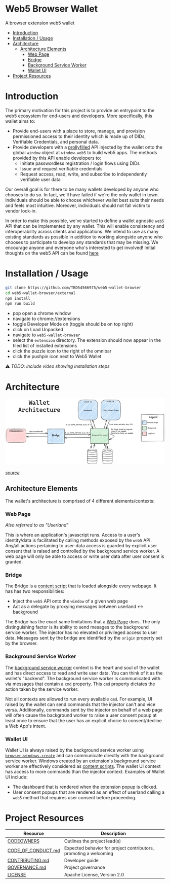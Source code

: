 # Web5 Browser Wallet <!-- omit in toc -->

A browser extension web5 wallet

- [Introduction](#introduction)
- [Installation / Usage](#installation--usage)
- [Architecture](#architecture)
  - [Architecture Elements](#architecture-elements)
    - [Web Page](#web-page)
    - [Bridge](#bridge)
    - [Background Service Worker](#background-service-worker)
    - [Wallet UI](#wallet-ui)
- [Project Resources](#project-resources)
# Introduction
The primary motivation for this project is to provide an entrypoint to the web5 ecosystem for end-users and developers. More specifically, this wallet aims to: 

- Provide end-users with a place to store, manage, and provision permissioned access to their identity which is made up of DIDs, Verifiable Credentials, and personal data.
- Provide developers with a [prollyfilled](https://twitter.com/slexaxton/status/257543702124306432) API injected by the wallet onto the global `window` object at `window.web5` to build web5 apps. The methods provided by this API enable developers to:
  - Initiate passwordless registration / login flows using DIDs 
  - Issue and request verifiable credentials
  - Request access, read, write, and subscribe to independently verifiable user data

Our overall goal is for there to be many wallets developed by anyone who chooses to do so. In fact, we'll have failed if we're the only wallet in town. Individuals should be able to choose whichever wallet best suits their needs and feels most intuitive. Moreover, individuals should not fall victim to vendor lock-in. 

In order to make this possible, we've started to define a wallet agnostic `web5` API that can be implemented by any wallet. This will enable consistency and interoperability across clients and applications. We intend to use as many existing standards as possible in addition to working alongside anyone who chooses to participate to develop any standards that may be missing. We encourage anyone and everyone who's interested to get involved! Initial thoughts on the web5 API can be found [here](./rfc/web5-api.md)

# Installation / Usage
```bash
git clone https://github.com/TBD54566975/web5-wallet-browser
cd web5-wallet-browser/external
npm install
npm run build
```

* pop open a chrome window
* navigate to chrome://extensions
* toggle Developer Mode on (toggle should be on top right)
* click on Load Unpacked
* navigate to `web5-wallet-browser`
* select the `extension` directory. The extension should now appear in the tiled list of installed extensions
* click the puzzle icon to the right of the omnibar
* click the pushpin icon next to Web5 Wallet

⚠️ _TODO: include video showing installation steps_

# Architecture
![wallet architecture](diagrams/wallet-architecture.png)

_[source](./diagrams/wallet-architecture.excalidraw)_

## Architecture Elements
The wallet's architecture is comprised of 4 different elements/contexts:

### Web Page 
_Also referred to as "Userland"_

This is where an application's javascript runs. Access to a user's identity/data is facilitated by calling methods exposed by the `web5` API. Any/all actions pertaining to user-data access is guarded by explicit user consent that is raised and controlled by the background service worker. A web page will only be able to access or write user data after user consent is granted.

### Bridge
The Bridge is a [content script](https://developer.mozilla.org/en-US/docs/Mozilla/Add-ons/WebExtensions/Content_scripts) that is loaded alongside every webpage. It has has two responsibilities:
- Inject the `web5` API onto the `window` of a given web page
- Act as a delegate by proxying messages between userland <-> background

The Bridge has the exact same limitations that a [Web Page](#web-page) does. The only distinguishing factor is its ability to send mesages to the background service worker. The injector has no elevated or privileged access to user data. Messages sent by the bridge are identified by the `origin` property set by the browser.

### Background Service Worker
The [background service worker](https://developer.mozilla.org/en-US/docs/Mozilla/Add-ons/WebExtensions/Background_scripts) context is the heart and soul of the wallet and has direct access to read and write user data. You can think of it as the wallet's "backend". The background service worker is communicated with via messages that contain a `cmd` property. This `cmd` property dictates the action taken by the service worker. 


Not all contexts are allowed to run every available `cmd`. For example, UI raised by the wallet can send commands that the injector can't and vice versa. Additionally, commands sent by the injector on behalf of a web page will often cause the background worker to raise a user consent popup at least once to ensure that the user has an explicit choice to consent/decline a Web App's intent.

### Wallet UI
Wallet UI is always raised by the background service worker using [`browser.windows.create`](https://developer.mozilla.org/en-US/docs/Mozilla/Add-ons/WebExtensions/API/windows/create) and can communicate directly with the background service worker. Windows created by an extension's background service worker are effectively considered as [content scripts](https://developer.mozilla.org/en-US/docs/Mozilla/Add-ons/WebExtensions/Content_scripts). The wallet UI context has access to more commands than the injector context. Examples of Wallet UI include:
- The dashboard that is rendered when the extension popup is clicked. 
- User consent popups that are rendered as an effect of userland calling a `web5` method that requires user consent before proceeding. 

# Project Resources
| Resource                                   | Description                                                       |
| ------------------------------------------ | ----------------------------------------------------------------- |
| [CODEOWNERS](./CODEOWNERS)                 | Outlines the project lead(s)                                      |
| [CODE_OF_CONDUCT.md](./CODE_OF_CONDUCT.md) | Expected behavior for project contributors, promoting a welcoming |
| [CONTRIBUTING.md](./CONTRIBUTING.md)       | Developer guide                                                   |
| [GOVERNANCE.md](./GOVERNANCE.md)           | Project governance                                                |
| [LICENSE](./LICENSE)                       | Apache License, Version 2.0                                       |
